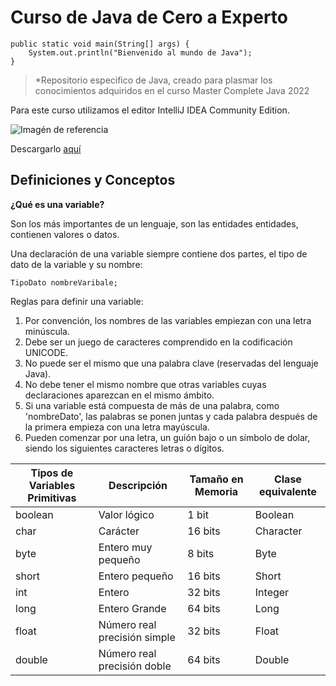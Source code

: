 # Curso de Java de Cero a Experto

    public static void main(String[] args) {  
	    System.out.println("Bienvenido al mundo de Java");
    }

> *Repositorio especifico de Java, creado para plasmar los conocimientos adquiridos en el curso Master Complete Java 2022

Para este curso utilizamos el editor IntelliJ IDEA Community Edition.

![Imagén de referencia](https://upload.wikimedia.org/wikipedia/commons/thumb/9/9c/IntelliJ_IDEA_Icon.svg/100px-IntelliJ_IDEA_Icon.svg.png)

Descargarlo [aquí](https://www.jetbrains.com/es-es/idea/)


## Definiciones y Conceptos

**¿Qué es una variable?**

Son los más importantes de un lenguaje, son las entidades entidades, contienen valores o datos.

Una declaración de una variable siempre contiene dos partes, el tipo de dato de la variable y su nombre:

    TipoDato nombreVaribale;

Reglas para definir una variable: 

 1. Por convención, los nombres de las variables empiezan con una letra minúscula.
 2. Debe ser un juego de caracteres comprendido en la codificación UNICODE.
 3. No puede ser el mismo que una palabra clave (reservadas del lenguaje Java).
 4. No debe tener el mismo nombre que otras variables cuyas declaraciones aparezcan en el mismo ámbito.
 5. Si una variable está compuesta de más de una palabra, como 'nombreDato', las palabras se ponen juntas y cada palabra después de la primera empieza con una letra mayúscula.
 6. Pueden comenzar por una letra, un guión bajo o un símbolo de dolar, siendo los siguientes caracteres letras o dígitos.

| Tipos de Variables Primitivas | Descripción | Tamaño en Memoria | Clase equivalente |
|--|--|--|--|
| boolean | Valor lógico | 1 bit | Boolean
| char | Carácter | 16 bits | Character
| byte | Entero muy pequeño | 8 bits | Byte
| short | Entero pequeño | 16 bits | Short
| int | Entero | 32 bits | Integer
| long | Entero Grande | 64 bits | Long 
| float | Número real precisión simple | 32 bits | Float
| double | Número real precisión doble | 64 bits | Double
